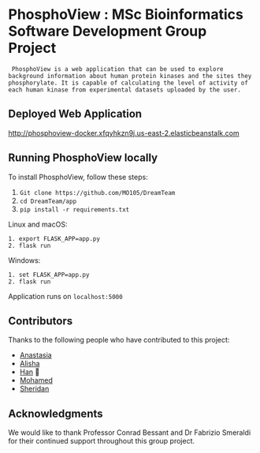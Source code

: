 # PhosphoView : MSc Bioinformatics Software Development Group Project

`
PhosphoView is a web application that can be used to explore background information about human protein kinases and the sites they phosphorylate. It is capable of calculating the level of activity of each human kinase from experimental datasets uploaded by the user.`

## Deployed Web Application

http://phosphoview-docker.xfqyhkzn9j.us-east-2.elasticbeanstalk.com

## Running PhosphoView locally

To install PhosphoView, follow these steps:

1. ```Git clone https://github.com/MO105/DreamTeam ```
2. ```cd DreamTeam/app ```
3. ```pip install -r requirements.txt ```


Linux and macOS:
```
1. export FLASK_APP=app.py
2. flask run
```

Windows:
```
1. set FLASK_APP=app.py 
2. flask run
```

Application runs on ``` localhost:5000 ```



## Contributors

Thanks to the following people who have contributed to this project:

* [Anastasia](https://thumbs.gfycat.com/SorrowfulAncientGiantschnauzer-size_restricted.gif) 
* [Alisha](https://media.tenor.com/images/47851be5f91384a549945a5e8aa3d915/tenor.gif)
* [Han](https://i.kym-cdn.com/photos/images/original/001/101/482/d72.gif) 🐛
* [Mohamed](https://github.com/MO105) 
* [Sheridan](https://i.imgur.com/zUChZTK.gif) 

## Acknowledgments

We would like to thank Professor Conrad Bessant and Dr Fabrizio Smeraldi for their continued support throughout this group project.
